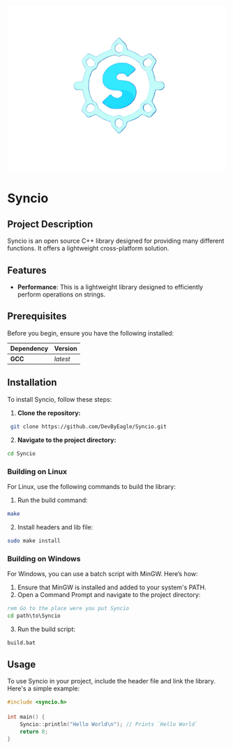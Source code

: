 <h1 align="center">
    <picture>
        <source media="(prefers-color-scheme: dark)" srcset="./assets/logo.png">
        <img src="./assets/logo.png">
    </picture>
</h1>

# Syncio

## Project Description

Syncio is an open source C++ library designed for providing many different functions. It offers a lightweight cross-platform solution.

## Features

- **Performance**: This is a lightweight library designed to efficiently perform operations on strings.

## Prerequisites

Before you begin, ensure you have the following installed:

| Dependency | Version |
| :--- | :--- |
| **GCC** | *latest* |

## Installation

To install Syncio, follow these steps:

1. **Clone the repository:**
```.sh
 git clone https://github.com/DevByEagle/Syncio.git
```

2. **Navigate to the project directory:**
```.sh
cd Syncio
```
### Building on Linux

For Linux, use the following commands to build the library:

1. Run the build command:
```.sh
make
```
2. Install headers and lib file:
```.sh
sudo make install
```

### Building on Windows

For Windows, you can use a batch script with MinGW. Here’s how:

1. Ensure that MinGW is installed and added to your system's PATH.
2. Open a Command Prompt and navigate to the project directory:
```.bat
rem Go to the place were you put Syncio
cd path\to\Syncio
```
3. Run the build script:
```.bat
build.bat
```
## Usage

To use Syncio in your project, include the header file and link the library. Here's a simple example:

```.cpp
#include <syncio.h>

int main() {
    Syncio::println("Hello World\n"); // Prints `Hello World`
    return 0;
}
```
